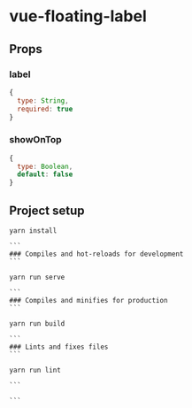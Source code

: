 # vue-floating-label

## Props

### label

```javascript
{
  type: String,
  required: true
}
```

### showOnTop

```javascript
{
  type: Boolean,
  default: false
}
```

## Project setup

````
yarn install

```
### Compiles and hot-reloads for development
```

yarn run serve

```
### Compiles and minifies for production
```

yarn run build

```
### Lints and fixes files
```

yarn run lint

```

```
````
